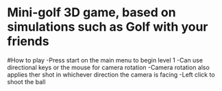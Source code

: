 # Mini-golf 3D game, based on simulations such as Golf with your friends
#How to play
-Press start on the main menu to begin level 1
-Can use directional keys or the mouse for camera rotation
-Camera rotation also applies ther shot in whichever direction the camera is facing
-Left click to shoot the ball
